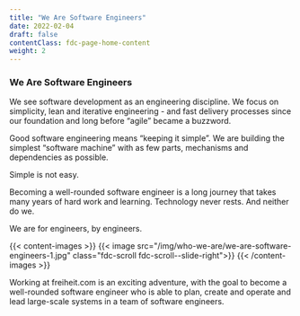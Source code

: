 ```yaml
---
title: "We Are Software Engineers"
date: 2022-02-04
draft: false
contentClass: fdc-page-home-content
weight: 2
---
```


### We Are Software Engineers

We see software development as an engineering discipline. We focus on simplicity, lean and iterative engineering - and fast delivery processes since our foundation and long before “agile” became a buzzword.

Good software engineering means “keeping it simple”. We are building the simplest “software machine” with as few parts, mechanisms and dependencies as possible.

Simple is not easy.

Becoming a well-rounded software engineer is a long journey that takes many years of hard work and learning. Technology never rests. And neither do we.

We are for engineers, by engineers.


{{< content-images >}}
  {{< image src="/img/who-we-are/we-are-software-engineers-1.jpg" class="fdc-scroll fdc-scroll--slide-right">}}
{{< /content-images >}}

Working at freiheit.com is an exciting adventure, with the goal to become a well-rounded software engineer who is able to plan, create and operate and lead large-scale systems in a team of software engineers.
